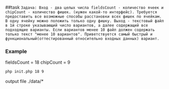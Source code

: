 ##task
`Задача: Вход - два целых числа fieldsCount - количество ячеек и chipCount - количество фишек. (нужен какой-то интерфейс).
Требуется предоставить все возможные способы расстановки всех фишек по ячейкам. В одну ячейку можно положить только одну фишку. Выход - текстовый файл в 1й строке указывающий число вариантов, а далее содержащий все подходящие варианты. Если вариантов менее 10 файл должен содержать только текст "менее 10 вариантов". Приветствуется самый быстрый и функциональный(оттестированный относительно входных данных) вариант.
`

### Example
fieldsCount   = 18 
chipCount = 9
```bash
php init.php 18 9
```
output file ./data/*